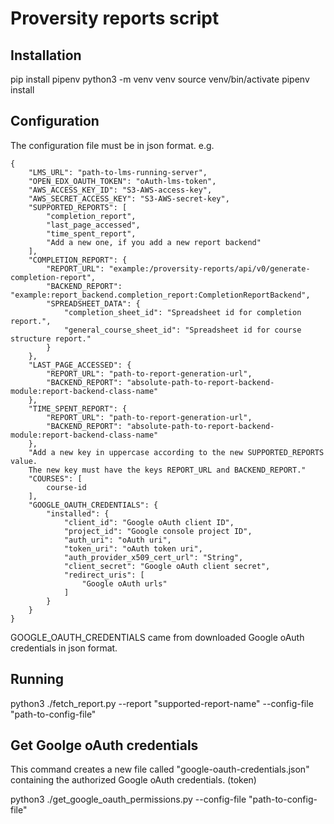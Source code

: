 # Proversity reports script

## Installation

pip install pipenv
python3 -m venv venv
source venv/bin/activate
pipenv install

## Configuration

The configuration file must be in json format. e.g.

    {
        "LMS_URL": "path-to-lms-running-server",
        "OPEN_EDX_OAUTH_TOKEN": "oAuth-lms-token",
        "AWS_ACCESS_KEY_ID": "S3-AWS-access-key",
        "AWS_SECRET_ACCESS_KEY": "S3-AWS-secret-key",
        "SUPPORTED_REPORTS": [
            "completion_report",
            "last_page_accessed",
            "time_spent_report",
            "Add a new one, if you add a new report backend"
        ],
        "COMPLETION_REPORT": {
            "REPORT_URL": "example:/proversity-reports/api/v0/generate-completion-report",
            "BACKEND_REPORT": "example:report_backend.completion_report:CompletionReportBackend",
            "SPREADSHEET_DATA": {
                "completion_sheet_id": "Spreadsheet id for completion report.",
                "general_course_sheet_id": "Spreadsheet id for course structure report."
            }
        },
        "LAST_PAGE_ACCESSED": {
            "REPORT_URL": "path-to-report-generation-url",
            "BACKEND_REPORT": "absolute-path-to-report-backend-module:report-backend-class-name"
        },
        "TIME_SPENT_REPORT": {
            "REPORT_URL": "path-to-report-generation-url",
            "BACKEND_REPORT": "absolute-path-to-report-backend-module:report-backend-class-name"
        },
        "Add a new key in uppercase according to the new SUPPORTED_REPORTS value.
        The new key must have the keys REPORT_URL and BACKEND_REPORT."
        "COURSES": [
            course-id
        ],
        "GOOGLE_OAUTH_CREDENTIALS": {
            "installed": {
                "client_id": "Google oAuth client ID",
                "project_id": "Google console project ID",
                "auth_uri": "oAuth uri",
                "token_uri": "oAuth token uri",
                "auth_provider_x509_cert_url": "String",
                "client_secret": "Google oAuth client secret",
                "redirect_uris": [
                    "Google oAuth urls"
                ]
            }
        }
    }

GOOGLE_OAUTH_CREDENTIALS came from downloaded Google oAuth credentials in json format.

## Running

python3 ./fetch_report.py --report "supported-report-name" --config-file "path-to-config-file"

## Get Goolge oAuth credentials

This command creates a new file called "google-oauth-credentials.json" containing the
authorized Google oAuth credentials. (token)

python3 ./get_google_oauth_permissions.py --config-file "path-to-config-file"
